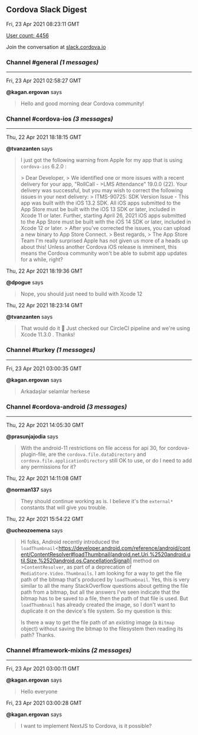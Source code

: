 ## Cordova Slack Digest
Fri, 23 Apr 2021 08:23:11 GMT

[User count: 4456](https://cordova.slack.com/)


Join the conversation at [slack.cordova.io](http://slack.cordova.io/)

### __Channel #general__ _(1 messages)_
---

Fri, 23 Apr 2021 02:58:27 GMT

__@kagan.ergovan__ says 
> Hello and good morning dear Cordova community!
> 

### __Channel #cordova-ios__ _(3 messages)_
---

Thu, 22 Apr 2021 18:18:15 GMT

__@tvanzanten__ says 
> I just got the following warning from Apple for my app that is using `cordova-ios` 6.2.0 :
> 
> &gt; Dear Developer,
> &gt; We identified one or more issues with a recent delivery for your app, "RollCall - &gt;LMS Attendance" 19.0.0 (22). Your delivery was successful, but you may wish to correct the following issues in your next delivery:
> &gt; ITMS-90725: SDK Version Issue - This app was built with the iOS 13.2 SDK. All iOS apps submitted to the App Store must be built with the iOS 13 SDK or later, included in Xcode 11 or later. Further, starting April 26, 2021 iOS apps submitted to the App Store must be built with the iOS 14 SDK or later, included in Xcode 12 or later.
> &gt; After you’ve corrected the issues, you can upload a new binary to App Store Connect.
> &gt; Best regards,
> &gt; The App Store Team
> I'm really surprised Apple has not given us more of a heads up about this! Unless another Cordova iOS release is imminent, this means the Cordova community won't be able to submit app updates for a while, right?
> 

Thu, 22 Apr 2021 18:19:36 GMT

__@dpogue__ says 
> Nope, you should just need to build with Xcode 12
> 

Thu, 22 Apr 2021 18:23:14 GMT

__@tvanzanten__ says 
> That would do it 🙂 Just checked our CircleCI pipeline and we're using Xcode 11.3.0 . Thanks!
> 

### __Channel #turkey__ _(1 messages)_
---

Fri, 23 Apr 2021 03:00:35 GMT

__@kagan.ergovan__ says 
> Arkadaşlar selamlar herkese
> 

### __Channel #cordova-android__ _(3 messages)_
---

Thu, 22 Apr 2021 14:05:30 GMT

__@prasunjajodia__ says 
> With the android-11 restrictions on file access for api 30, for cordova-plugin-file, are the `cordova.file.dataDirectory` and `cordova.file.applicationDirectory` still OK to use, or do I need to add any permissions for it?
> 

Thu, 22 Apr 2021 14:11:08 GMT

__@norman137__ says 
> They should continue working as is. I believe it's the `external*` constants that will give you trouble.
> 

Thu, 22 Apr 2021 15:54:22 GMT

__@ucheozoemena__ says 
> Hi folks, Android recently introduced the `loadThumbnail`<https://developer.android.com/reference/android/content/ContentResolver#loadThumbnail(android.net.Uri,%2520android.util.Size,%2520android.os.CancellationSignal)| method on >`ContentResolver`, as part of a deprecation of `MediaStore.Video.Thumbnails`. I am looking for a way to get the file path of the bitmap that's produced by `loadThumbnail`. Yes, this is very similar to all the many StackOverflow questions about getting the file path from a bitmap, but all the answers I've seen indicate that the bitmap has to be saved to a file, then the path of that file is used. But `loadThumbnail` has already created the image, so I don't want to duplicate it on the device's file system. So my question is this:
> 
> Is there a way to get the file path of an *existing* image (a `Bitmap` object) without saving the bitmap to the filesystem then reading its path? Thanks.
> 

### __Channel #framework-mixins__ _(2 messages)_
---

Fri, 23 Apr 2021 03:00:11 GMT

__@kagan.ergovan__ says 
> Hello everyone
> 

Fri, 23 Apr 2021 03:00:28 GMT

__@kagan.ergovan__ says 
> I want to implement NextJS to Cordova, is it possible?
> 

